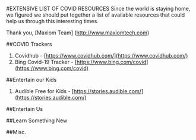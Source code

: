 #EXTENSIVE LIST OF COVID RESOURCES
Since the world is staying home, we figured we should put together a list of available resources that could help us through this interesting times.

Thank you,
[Maxiom Team] (http://www.maxiomtech.com)

##COVID Trackers
1. Covidhub - [https://www.covidhub.com/](https://www.covidhub.com/)
2. Bing Covid-19 Tracker - [https://www.bing.com/covid](https://www.bing.com/covid)

##Entertain our Kids
1. Audible Free for Kids - [https://stories.audible.com/](https://stories.audible.com/)

##Entertain Us

##Learn Something New

##Misc.



